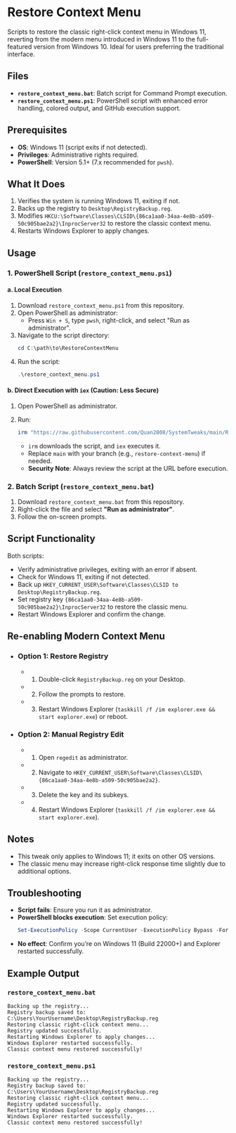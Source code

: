 # Restore Context Menu

Scripts to restore the classic right-click context menu in Windows 11, reverting from the modern menu introduced in Windows 11 to the full-featured version from Windows 10. Ideal for users preferring the traditional interface.

## Files

- **`restore_context_menu.bat`**: Batch script for Command Prompt execution.
- **`restore_context_menu.ps1`**: PowerShell script with enhanced error handling, colored output, and GitHub execution support.

## Prerequisites

- **OS**: Windows 11 (script exits if not detected).
- **Privileges**: Administrative rights required.
- **PowerShell**: Version 5.1+ (7.x recommended for `pwsh`).

## What It Does

1. Verifies the system is running Windows 11, exiting if not.
2. Backs up the registry to `Desktop\RegistryBackup.reg`.
3. Modifies `HKCU:\Software\Classes\CLSID\{86ca1aa0-34aa-4e8b-a509-50c905bae2a2}\InprocServer32` to restore the classic context menu.
4. Restarts Windows Explorer to apply changes.

## Usage

### 1. PowerShell Script (`restore_context_menu.ps1`)

#### a. Local Execution

1. Download `restore_context_menu.ps1` from this repository.
2. Open PowerShell as administrator:
   - Press `Win + S`, type `pwsh`, right-click, and select "Run as administrator".
3. Navigate to the script directory:
   ```powershell
   cd C:\path\to\RestoreContextMenu
   ```
4. Run the script:
   ```powershell
   .\restore_context_menu.ps1
   ```

#### b. Direct Execution with `iex` (Caution: Less Secure)

1. Open PowerShell as administrator.
2. Run:

   ```powershell
   irm "https://raw.githubusercontent.com/Quan2808/SystemTweaks/main/RestoreContextMenu/restore_context_menu.ps1" | iex
   ```

   - `irm` downloads the script, and `iex` executes it.
   - Replace `main` with your branch (e.g., `restore-context-menu`) if needed.
   - **Security Note**: Always review the script at the URL before execution.

### 2. Batch Script (`restore_context_menu.bat`)

1. Download `restore_context_menu.bat` from this repository.
2. Right-click the file and select **"Run as administrator"**.
3. Follow the on-screen prompts.

## Script Functionality

Both scripts:

- Verify administrative privileges, exiting with an error if absent.
- Check for Windows 11, exiting if not detected.
- Back up `HKEY_CURRENT_USER\Software\Classes\CLSID to Desktop\RegistryBackup.reg`.
- Set registry key `{86ca1aa0-34aa-4e8b-a509-50c905bae2a2}\InprocServer32` to restore the classic menu.
- Restart Windows Explorer and confirm the change.

## Re-enabling Modern Context Menu

- ### Option 1: Restore Registry

  - 1.  Double-click `RegistryBackup.reg` on your Desktop.
  - 2.  Follow the prompts to restore.
  - 3.  Restart Windows Explorer (`taskkill /f /im explorer.exe && start explorer.exe`) or reboot.

- ### Option 2: Manual Registry Edit

  - 1.  Open `regedit` as administrator.
  - 2.  Navigate to `HKEY_CURRENT_USER\Software\Classes\CLSID\{86ca1aa0-34aa-4e8b-a509-50c905bae2a2}`.
  - 3.  Delete the key and its subkeys.
  - 4.  Restart Windows Explorer (`taskkill /f /im explorer.exe && start explorer.exe`).

## Notes

- This tweak only applies to Windows 11; it exits on other OS versions.
- The classic menu may increase right-click response time slightly due to additional options.

## Troubleshooting

- **Script fails**: Ensure you run it as administrator.
- **PowerShell blocks execution**: Set execution policy:
  ```powershell
  Set-ExecutionPolicy -Scope CurrentUser -ExecutionPolicy Bypass -Force
  ```
- **No effect**: Confirm you’re on Windows 11 (Build 22000+) and Explorer restarted successfully.

## Example Output

### `restore_context_menu.bat`

```
Backing up the registry...
Registry backup saved to: C:\Users\YourUsername\Desktop\RegistryBackup.reg
Restoring classic right-click context menu...
Registry updated successfully.
Restarting Windows Explorer to apply changes...
Windows Explorer restarted successfully.
Classic context menu restored successfully!
```

### `restore_context_menu.ps1`

```
Backing up the registry...
Registry backup saved to: C:\Users\YourUsername\Desktop\RegistryBackup.reg
Restoring classic right-click context menu...
Registry updated successfully.
Restarting Windows Explorer to apply changes...
Windows Explorer restarted successfully.
Classic context menu restored successfully!
```
